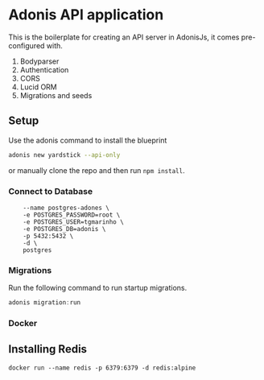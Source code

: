 # Adonis API application

This is the boilerplate for creating an API server in AdonisJs, it comes pre-configured with.

1. Bodyparser
2. Authentication
3. CORS
4. Lucid ORM
5. Migrations and seeds

## Setup

Use the adonis command to install the blueprint

```bash
adonis new yardstick --api-only
```

or manually clone the repo and then run `npm install`.

### Connect to Database
```docker run \
    --name postgres-adones \
    -e POSTGRES_PASSWORD=root \
    -e POSTGRES_USER=tgmarinho \
    -e POSTGRES_DB=adonis \
    -p 5432:5432 \
    -d \
    postgres
```


### Migrations

Run the following command to run startup migrations.

```js
adonis migration:run
```



### Docker

## Installing Redis

```
docker run --name redis -p 6379:6379 -d redis:alpine
```
